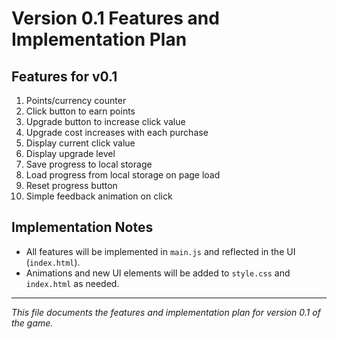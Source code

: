 # Version 0.1 Features and Implementation Plan

## Features for v0.1
1. Points/currency counter
2. Click button to earn points
3. Upgrade button to increase click value
4. Upgrade cost increases with each purchase
5. Display current click value
6. Display upgrade level
7. Save progress to local storage
8. Load progress from local storage on page load
9. Reset progress button
10. Simple feedback animation on click

## Implementation Notes
- All features will be implemented in `main.js` and reflected in the UI (`index.html`).
- Animations and new UI elements will be added to `style.css` and `index.html` as needed.

---

*This file documents the features and implementation plan for version 0.1 of the game.*
